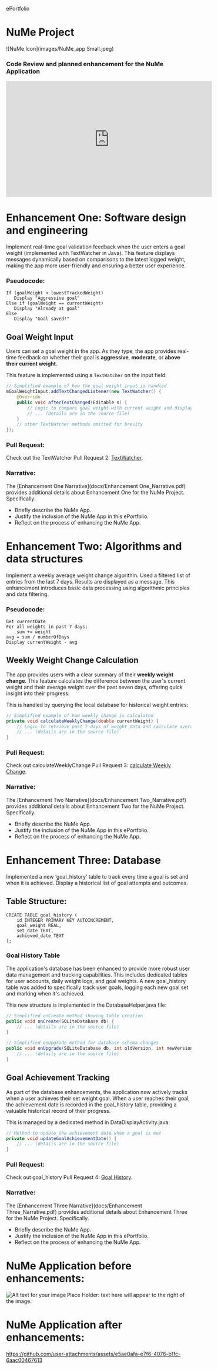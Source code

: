 ePortfolio

# NuMe Project

![NuMe Icon](images/NuMe_app Small.jpeg)

### Code Review and planned enhancement for the NuMe Application
<iframe width="560" height="315" src="https://www.youtube.com/embed/njhcB8VI0jM?si=W7s5Q8Ngxx2LQSpw" title="YouTube video player" frameborder="0" allow="accelerometer; autoplay; clipboard-write; encrypted-media; gyroscope; picture-in-picture; web-share" referrerpolicy="strict-origin-when-cross-origin" allowfullscreen></iframe>
<br>

# Enhancement One: Software design and engineering

Implement real-time goal validation feedback when the user enters a goal weight (implemented with TextWatcher in Java). This feature displays messages dynamically based on comparisons to the latest logged weight, making the app more user-friendly and ensuring a better user experience.

### Pseudocode: 
```
If (goalWeight < lowestTrackedWeight)
   Display "Aggressive goal"
Else if (goalWeight == currentWeight)
   Display "Already at goal"
Else
   Display "Goal saved!"
```

## Goal Weight Input

Users can set a goal weight in the app. As they type, the app provides real-time feedback on whether their goal is **aggressive**, **moderate**, or **above their current weight**.

This feature is implemented using a `TextWatcher` on the input field:

```java
// Simplified example of how the goal weight input is handled
mGoalWeightInput.addTextChangedListener(new TextWatcher() {
    @Override
    public void afterTextChanged(Editable s) {
        // Logic to compare goal weight with current weight and display feedback
        // ... (details are in the source file)
    }
    // other TextWatcher methods omitted for brevity
});
```
### Pull Request:
Check out the TextWatcher Pull Request 2: [TextWatcher](https://github.com/rramoscode/rramoscode.github.io/pull/2/files).

### Narrative:
The [Enhancement One Narrative](docs/Enhancement One_Narrative.pdf) provides additional details about Enhancement One for the NuMe Project. Specifically: 
* Briefly describe the NuMe App.
* Justify the inclusion of the NuMe App in this ePortfolio.
* Reflect on the process of enhancing the NuMe App.


# Enhancement Two: Algorithms and data structures

Implement a weekly average weight change algorithm. Used a filtered list of entries from the last 7 days. Results are displayed as a message. This enhancement introduces basic data processing using algorithmic principles and data filtering.

### Pseudocode: 
```
Get currentDate
For all weights in past 7 days:
    sum += weight
avg = sum / numberOfDays
Display currentWeight - avg
```

## Weekly Weight Change Calculation

The app provides users with a clear summary of their **weekly weight change**. This feature calculates the difference between the user's current weight and their average weight over the past seven days, offering quick insight into their progress.

This is handled by querying the local database for historical weight entries:

```java
// Simplified example of how weekly change is calculated
private void calculateWeeklyChange(double currentWeight) {
    // Logic to retrieve past 7 days of weight data and calculate average
    // ... (details are in the source file)
}
```
### Pull Request:
Check out calculateWeeklyChange Pull Request 3: [calculate Weekly Change](https://github.com/rramoscode/rramoscode.github.io/pull/3).


### Narrative:
The [Enhancement Two Narrative](docs/Enhancement Two_Narrative.pdf) provides additional details about Enhancement Two for the NuMe Project. Specifically. 
* Briefly describe the NuMe App.
* Justify the inclusion of the NuMe App in this ePortfolio.
* Reflect on the process of enhancing the NuMe App.


# Enhancement Three: Database

Implemented a new ‘goal_history’ table to track every time a goal is set and when it is achieved. Display a historical list of goal attempts and outcomes.

## Table Structure: 
```
CREATE TABLE goal_history (
    id INTEGER PRIMARY KEY AUTOINCREMENT,
    goal_weight REAL,
    set_date TEXT,
    achieved_date TEXT
);
```
### Goal History Table

The application's database has been enhanced to provide more robust user data management and tracking capabilities. This includes dedicated tables for user accounts, daily weight logs, and goal weights. A new goal_history table was added to specifically track user goals, logging each new goal set and marking when it's achieved.

This new structure is implemented in the DatabaseHelper.java file:

```java
// Simplified onCreate method showing table creation
public void onCreate(SQLiteDatabase db) {
    // ... (details are in the source file)
}

// Simplified onUpgrade method for database schema changes
public void onUpgrade(SQLiteDatabase db, int oldVersion, int newVersion) {
    // ... (details are in the source file)
}
```

## Goal Achievement Tracking

As part of the database enhancements, the application now actively tracks when a user achieves their set weight goal. When a user reaches their goal, the achievement date is recorded in the goal_history table, providing a valuable historical record of their progress.

This is managed by a dedicated method in DataDisplayActivity.java:

```java
// Method to update the achievement date when a goal is met
private void updateGoalAchievementDate() {
    // ... (details are in the source file)
}
```
### Pull Request:
Check out goal_history Pull Request 4: [Goal History](https://github.com/rramoscode/rramoscode.github.io/pull/4).

### Narrative:
The [Enhancement Three Narrative](docs/Enhancement Three_Narrative.pdf) provides additional details about Enhancement Three for the NuMe Project. Specifically. 
* Briefly describe the NuMe App.
* Justify the inclusion of the NuMe App in this ePortfolio.
* Reflect on the process of enhancing the NuMe App.

# NuMe Application before enhancements:
<img align="left" src="images/NuMe_App_Add_Weight_Screen.png" alt="Alt text for your image"/> 
Place Holder: text here will appear to the right of the image.
<br clear="left"/>


# NuMe Application after enhancements: 

https://github.com/user-attachments/assets/e5ae0afa-e7f6-4076-b1fc-6aac00467613


